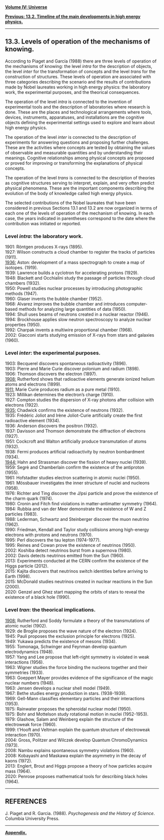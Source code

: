 [**Volume IV: Universe**](./volume-IV.md)

[**Previous: 13.2. Timeline of the main developments in high energy physics.**](./vol-IV-chap-13-sect-2.md) 

***

## 13.3. Levels of operation of the mechanisms of knowing.

According to Piaget and García (1988) there are three levels of operation of the mechanisms of knowing: the level *intra* for the description of objects, the level *inter* for the transformation of concepts and the level *trans* for the construction of structures. These levels of operation are associated with three categories describing the scenario and the results of contributions made by Nobel laureates working in high energy physics: the laboratory work, the experimental purposes, and the theorical consequences. 

The operation of the level *intra* is connected to the invention of experimental tools and the description of laboratories where research is done. These are the places and technological arrangements where tools, devices, instruments, apparatuses, and installations are the cognitive objects defining the experimental settings used to explore and learn about high energy physics.

The operation of the level *inter* is connected to the description of experiments for answering questions and proposing further challenges. These are the activities where concepts are tested by obtaining the values of observable and measurable quantities and by understanding their meanings. Cognitive relationships among physical concepts are proposed or proved for improving or transforming the explanations of physical concepts.

The operation of the level *trans* is connected to the description of theories as cognitive structures serving to interpret, explain, and very often predict physical phenomena. These are the important components describing the evolution of the body of knowledge called high energy physics.

The selected contributions of the Nobel laureates that have been considered in previous Sections 13.1 and 13.2 are now organized in terms of each one of the levels of operation of the mechanism of knowing. In each case, the years indicated in parentheses correspond to the date where the contribution was initiated or reported.

### Level *intra*: the laboratory work.

1901: Röntgen produces X-rays (1895).<br>
1927: Wilson constructs a cloud chamber to register the tracks of particles (1911).<br>
<u>1936:</u> Aston: development of a mass spectrograph to create a map of isotopes. (1919).<br>
1939: Lawrence builds a cyclotron for accelerating protons (1929).<br>
1948: Blackett and Occhialini study the passage of particles through cloud chambers (1932).<br>
1950: Powell studies nuclear processes by introducing photographic methods (1947).<br>
1960: Glaser invents the bubble chamber (1952).<br>
1968: Alvarez improves the bubble chamber and introduces computer-based methods for analyzing large quantities of data (1950).<br>
1994: Shull uses beams of neutrons created in a nuclear reactor (1946).<br>
1994: Brockhouse applies slow neutron spectroscopy to analyze nuclear properties (1950).<br>
1992: Charpak invents a multiwire proportional chamber (1968).<br>
2002: Giacconi starts studying emission of X-rays from stars and galaxies (1960).

### Level *inter*: the experimental purposes.

1903: Becquerel discovers spontaneous radioactivity (1896).<br>
1903: Pierre and Marie Curie discover polonium and radium (1898).<br>
1906: Thomson discovers the electron (1897).<br>
<u>1908:</u> Rutherford shows that radioactive elements generate ionized helium atoms and electrons (1899).<br>
<u>1911:</u> Marie Curie produces radium as a pure metal (1910).<br>
1923: Millikan determines the electron’s charge (1910).<br>
1927: Compton studies the dispersion of X-ray photons after collision with electrons (1922).<br>
<u>1935:</u> Chadwick confirms the existence of neutrons (1932).<br>
1935: Frédéric Joliot and Irène Joliot-Curie artificially create the first radioactive element (1934).<br>
1936: Anderson discovers the positron (1932).<br>
1937: Davisson and Thomson demonstrate the diffraction of electrons (1927).<br>
1951: Cockcroft and Walton artificially produce transmutation of atoms (1932).<br>
1938: Fermi produces artificial radioactivity by neutron bombardment (1934).<br>
<u>1944:</u> Hahn and Strassman discover the fission of heavy nuclei (1939).<br>
1959: Segrè and Chamberlain confirm the existence of the antiproton (1955).<br>
1961: Hofstadter studies electron scattering in atomic nuclei (1950).<br>
1961: Mössbauer investigates the inner structure of nuclei and nucleons (1958).<br>
1976: Richter and Ting discover the J/psi particle and prove the existence of the charm quark (1974).<br>
1980: Cronin and Fitch find violations in matter-antimatter symmetry (1964).<br>
1984: Rubbia and van der Meer demonstrate the existence of W and Z particles (1983).<br>
1988: Lederman, Schwartz and Steinberger discover the muon neutrino (1962).<br>
1990: Friedman, Kendall and Taylor study collisions among high-energy electrons with protons and neutrons (1970).<br>
1995: Perl discovers the tau lepton (1974-1977).<br>
1995: Reines and Cowan prove the existence of neutrinos (1950).<br>
2002: Koshiba detect neutrinos burst from a supernova (1980).<br>
2002: Davis detects neutrinos emitted from the Sun (1960).<br>
2013: Experiments conducted at the CERN confirm the existence of the Higgs particle (2012). <br>
2015: Kajita discovers that neutrinos switch identities before arriving to Earth (1998).<br>
2015: McDonald studies neutrinos created in nuclear reactions in the Sun (2000).<br>
2020: Genzel and Ghez start mapping the orbits of stars to reveal the existence of a black hole (1990).


### Level *tran*: the theorical implications.

<u>1908:</u> Rutherford and Soddy formulate a theory of the transmutations of atomic nuclei (1902).<br>
1929: de Broglie proposes the wave nature of the electron (1924).<br>
1945: Pauli proposes the exclusion principle for electrons (1925).<br>
1949: Yukawa predicts the existence of mesons (1934).<br>
1955: Tomonaga, Schwinger and Feynman develop quantum electrodynamics (1948).<br>
1957: Yang and Lee propose that left-right symmetry is violated in weak interactions (1956).<br>
1963: Wigner studies the force binding the nucleons together and their symmetries (1933).<br>
1963: Goeppert Mayer provides evidence of the significance of the magic nuclear numbers (1948).<br>
1963: Jensen develops a nuclear shell model (1949).<br>
1967: Bethe studies energy production in stars. (1938-1939).<br>
1969: Gell-Mann classifies elementary particles and their interactions (1953).<br>
1975: Rainwater proposes the spheroidal nuclear model (1950).<br>
1975: Bohr and Mottelson study rotational motion in nuclei (1952-1953).<br>
1979: Glashow, Salam and Weinberg explain the structure of the electroweak force (1960).<br>
1999: t'Hooft and Veltman explain the quantum structure of electroweak interaction (1970).<br>
2004: Gross, Politzer and Wilczek develop Quantum ChromoDynamics (1973).<br>
2008: Nambu explains spontaneous symmetry violations (1960).<br>
2008: Kobayashi and Maskawa explain the asymmetry in the decay of kaons (1972).<br>
2013: Englert, Brout and Higgs propose a theory of how particles acquire mass (1964).<br>
2020: Penrose proposes mathematical tools for describing black holes (1964).

*** 

## REFERENCES

J. Piaget and R. Garcia. (1988). *Psychogenesis and the History of Science*. Columbia University Press.

***

[**Appendix.**](./vol-IV-chap-13-apendix.md) 

